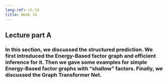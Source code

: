 ```yaml
---
lang-ref: ch.14
title: Week 14
---
```

## Lecture part A
### In this section, we discussed the structured prediction. We first introduced the Energy-Based factor graph and efficient inference for it. Then we gave some examples for simple Energy-Based factor graphs with “shallow” factors. Finally, we discussed the Graph Transformer Net. 
